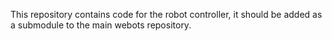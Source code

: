 This repository contains code for the robot controller, it should be added as a submodule to the main webots repository.